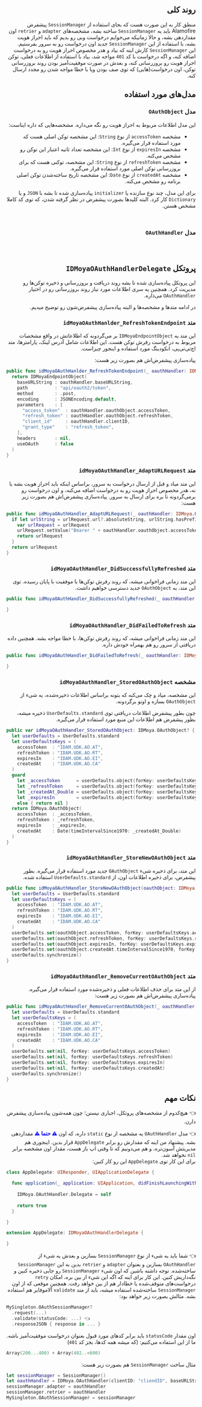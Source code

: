 <h2 dir='rtl'>روند کلی</h2>
<p dir='rtl'>
منطق کار به این صورت هست که بجای استفاده از <code>SessionManager</code> پیشفرض Alamofire باید یه <code>SessionManager</code> ساخته بشه، مشخصه‌های <code>adapter</code> و <code>retrier</code> اون مقداردهی بشه، و حالا زمانیکه می‌خوایم درخواست وبی رو بدیم که باید احراز هویت بشه، با استفاده از این <code>SessionManager</code> جدید اون درخواست رو به سرور بفرستیم. 
<br>
این <code>SessionManager</code> کارش اینه که بیاد و هدر مخصوص احراز هویت رو به درخواست اضافه کنه، و اگه درخواست با کد <code>401</code> مواجه شد، بیاد با استفاده از اطلاعات فعلی، توکن احراز هویت رو بروزرسانی کنه، و بعدش در صورت موفقیت‌آمیز بودن روند بروزرسانی توکن، اون درخواست(هایی) که توی صف بودن ویا با خطا مواجه شدن رو مجدد ارسال کنه.
</p>

<h2 dir='rtl'>مدل‌های مورد استفاده</h2>

<h3 dir='rtl'>مدل <code>OAuthObject</code></h3>
<p dir='rtl'>
این مدل اطلاعات مربوط به احراز هویت رو نگه می‌داره. مشخصه‌هایی که داره ایناست:

<ul dir='rtl'>
  <li>مشخصه <code>accessToken</code> از نوع <code>String</code>:
  این مشخصه توکن اصلی هست که مورد استفاده قرار می‌گیره.
  </li> 
  <li>مشخصه <code>expiresIn</code> از نوع <code>Int</code>: این مشخصه تعداد ثانیه اعتبار این توکن رو مشخص می‌کنه.</li>
  <li>مشخصه <code>refreshToken</code> از نوع <code>String</code>:
  این مشخصه، توکنی هست که برای بروزرسانی توکن اصلی مورد استفاده قرار می‌گیره.
  </li>
  <li>مشخصه <code>createdAt</code> از نوع <code>Date</code>:
  این مشخصه تاریخ ساخته‌شدن توکن اصلی برنامه رو مشخص می‌کنه.
  </li>
</ul>
</p>
<p dir='rtl'>
برای این مدل، چند نوع سازنده یا <code>initializer</code> پیاده‌سازی شده تا بشه با <code>JSON</code> و یا <code>Dictionary</code> کار کرد. البته کلیدها بصورت پیشفرض در نظر گرفته شدن، که توی کد کاملا مشخص هستن.
</p>






<br>
<h3 dir='rtl'>مدل <code>OAuthHandler</code><h3>







<br>
<h2 dir='rtl'>پروتکل <code>IDMoyaOAuthHandlerDelegate</code></h2>
<p dir='rtl'>
این پروتکل پیاده‌سازی شده تا بشه روند دریافت و بروزرسانی و ذخیره توکن‌ها رو مدیریت کرد. همچنین یه سری اطلاعات مورد نیاز روند بروزرسانی رو در اختیار <code>OAuthHandler</code> می‌ذاره.
</p>
<p dir='rtl'>
در ادامه متدها و مشخصه‌ها و البته پیاده‌سازی پیشفرض‌شون رو توضیح میدیم.
</p>

<h3 dir='rtl'>متد <code>idMoyaOAuthHanlder_RefreshTokenEndpoint</code></h3>
<p dir='rtl'>
این متد یه <code>IDMoyaEndpointObject</code> بر می‌گردونه که اطلاعاتش در واقع مشخصات مربوط به درخواست رفرش توکن هست. این اطلاعات شامل آدرس لینک، پارامترها، متد اچ‌تی‌تی‌پی، انکودینگ مورد استفاده و اینجور چیزاست.
</p>
<p dir='rtl'>
پیاده‌سازی پیشفرض‌اش هم بصورت زیر هست:
</p>

```swift
public func idMoyaOAuthHanlder_RefreshTokenEndpoint(_ oauthHandler: IDMoya.OAuthHandler) -> IDMoyaEndpointObject {
  return IDMoyaEndpointObject(
    baseURLString : oauthHandler.baseURLString,
    path          : "api/oauth2/token",
    method        : .post,
    encoding      : JSONEncoding.default,
    parameters    : [
      "access_token"  : oauthHandler.oauthObject.accessToken,
      "refresh_token" : oauthHandler.oauthObject.refreshToken,
      "client_id"     : oauthHandler.clientID,
      "grant_type"    : "refresh_token",
    ],
    headers       : nil,
    useOAuth      : false
  )
}
```

<h3 dir='rtl'>متد <code>idMoyaOAuthHandler_AdaptURLRequest</code></h3>
<p dir='rtl'>
این متد میاد و قبل از ارسال درخواست به سرور، براساس اینکه باید احراز هویت بشه یا نه، هدر مخصوص احراز هویت رو به درخواست اضافه می‌کنه، و اون درخواست رو برمی‌گردونه تا بره برای ارسال به سرور. پیاده‌سازی پیشفرض‌اش هم بصورت زیر هست:
</p>

```swift
public func idMoyaOAuthHandler_AdaptURLRequest(_ oauthHandler: IDMoya.OAuthHandler, urlRequest: URLRequest) -> URLRequest {
  if let urlString = urlRequest.url?.absoluteString, urlString.hasPrefix(oauthHandler.baseURLString) {
    var urlRequest = urlRequest
    urlRequest.setValue("Bearer " + oauthHandler.oauthObject.accessToken, forHTTPHeaderField: "Authorization")
    return urlRequest
  }
  return urlRequest
}
```

<h3 dir='rtl'>متد <code>idMoyaOAuthHandler_DidSuccessfullyRefreshed</code></h3>
<p dir='rtl'>
این متد زمانی فراخوانی میشه، که روند رفرش توکن‌ها با موفقیت با پایان رسیده. توی این متد، به <code>OAuthObject</code> جدید دسترسی خواهیم داشت.
</p>

```swift
public func idMoyaOAuthHandler_DidSuccessfullyRefreshed(_ oauthHandler: IDMoya.OAuthHandler, withNewOAuthObject oauthObject: IDMoya.OAuthObject) {

}
```

<h3 dir='rtl'>متد <code>idMoyaOAuthHandler_DidFailedToRefresh</code></h3>
<p dir='rtl'>
این متد زمانی فراخوانی میشه، که روند رفرش توکن‌ها، با خطا مواجه بشه. همچنین داده دریافتی از سرور رو هم بهمراه خودش داره.
</p>

```swift
public func idMoyaOAuthHandler_DidFailedToRefresh(_ oauthHandler: IDMoya.OAuthHandler, response: DataResponse<Any>?) {

}
```

<h3 dir='rtl'>مشخصه <code>idMoyaOAuthHandler_StoredOAuthObject</code></h3>
<p dir='rtl'>
این مشخصه، میاد و چک می‌کنه که بتونه براساس اطلاعات ذخیره‌شده، یه شیء از <code>OAuthObject</code> بسازه و اونو برگردونه. 
</p>
<p dir='rtl'>چون بطور پیشفرض اطلاعات دریافتی توی <code>UserDefaults.standard</code> ذخیره میشه، بطور پیشفرض هم اطلاعات این منبع مورد استفاده قرار می‌گیره.</p>

```swift
public var idMoyaOAuthHandler_StoredOAuthObject: IDMoya.OAuthObject? {
  let userDefaults = UserDefaults.standard
  let userDefaultsKeys = (
    accessToken  : "IDAM.UDK.AO.AT",
    refreshToken : "IDAM.UDK.AO.RT",
    expiresIn    : "IDAM.UDK.AO.EI",
    createdAt    : "IDAM.UDK.AO.CA"
  )
  guard
    let _accessToken      = userDefaults.object(forKey: userDefaultsKeys.accessToken) as? String,
    let _refreshToken     = userDefaults.object(forKey: userDefaultsKeys.refreshToken) as? String,
    let _createdAt_Double = userDefaults.object(forKey: userDefaultsKeys.createdAt) as? Double,
    let _expiresIn        = userDefaults.object(forKey: userDefaultsKeys.expiresIn) as? Int
    else { return nil }
  return IDMoya.OAuthObject(
    accessToken  : _accessToken,
    refreshToken : _refreshToken,
    expiresIn    : _expiresIn,
    createdAt    : Date(timeIntervalSince1970: _createdAt_Double)
  )
}
```


<h3 dir='rtl'>متد <code>idMoyaOAuthHandler_StoreNewOAuthObject</code></h3>
<p dir='rtl'>این متد، برای ذخیره شیء <code>OAuthObject</code> جدید مورد استفاده قرار می‌گیره. بطور پیشفرض، برای ذخیره اطلاعات اون، از <code>UserDefaults.standard</code> استفاده شده.</p>

```swift
public func idMoyaOAuthHandler_StoreNewOAuthObject(oauthObject: IDMoya.OAuthObject) {
  let userDefaults = UserDefaults.standard
  let userDefaultsKeys = (
    accessToken  : "IDAM.UDK.AO.AT",
    refreshToken : "IDAM.UDK.AO.RT",
    expiresIn    : "IDAM.UDK.AO.EI",
    createdAt    : "IDAM.UDK.AO.CA"
  )
  userDefaults.set(oauthObject.accessToken, forKey: userDefaultsKeys.accessToken)
  userDefaults.set(oauthObject.refreshToken, forKey: userDefaultsKeys.refreshToken)
  userDefaults.set(oauthObject.expiresIn, forKey: userDefaultsKeys.expiresIn)
  userDefaults.set(oauthObject.createdAt.timeIntervalSince1970, forKey: userDefaultsKeys.createdAt)
  userDefaults.synchronize()
}
```

<h3 dir='rtl'>متد <code>idMoyaOAuthHandler_RemoveCurrentOAuthObject</code></h3>
<p dir='rtl'>از این متد برای حذف اطلاعات فعلی و ذخیره‌شده مورد استفاده قرار می‌گیره. پیاده‌سازی پیشفرض‌اش هم بصورت زیر هست:</p>

```swift
public func idMoyaOAuthHandler_RemoveCurrentOAuthObject(_ oauthHandler: IDMoya.OAuthHandler) {
  let userDefaults = UserDefaults.standard
  let userDefaultsKeys = (
    accessToken  : "IDAM.UDK.AO.AT",
    refreshToken : "IDAM.UDK.AO.RT",
    expiresIn    : "IDAM.UDK.AO.EI",
    createdAt    : "IDAM.UDK.AO.CA"
  )
  userDefaults.set(nil, forKey: userDefaultsKeys.accessToken)
  userDefaults.set(nil, forKey: userDefaultsKeys.refreshToken)
  userDefaults.set(nil, forKey: userDefaultsKeys.expiresIn)
  userDefaults.set(nil, forKey: userDefaultsKeys.createdAt)
  userDefaults.synchronize()
}
```

<h2 dir='rtl'><b>نکات مهم</b></h2>

<p dir='rtl'> 👈
هیچ‌کدوم از مشخصه‌های پروتکل، اجباری نیستن؛ چون همه‌شون پیاده‌سازی پیشفرض دارن.
</p>
<p dir='rtl'>👈
مدل <code>OAuthHandler</code> یه مشخصه از نوع <code>static</code> داره، که اون <span style='color:blue;'><b>⚠️ حتما ⚠️</b></span> مقداردهی بشه. پیشنهاد من اینه که مقدارش رو برابر <code>AppDelegate</code> قرار بدین. اینجوری هم مدیریتش آسون‌تره، و هم می‌دونیم که تا وقتی اپ باز هست، مقدار اون مشخصه برابر <code>nil</code> نخواهد شد.<br>
برای این کار توی <code>AppDelegate</code> این رو کار کنین:
</p>

```swift
class AppDelegate: UIResponder, UIApplicationDelegate {

  func application(_ application: UIApplication, didFinishLaunchingWithOptions launchOptions: [UIApplicationLaunchOptionsKey: Any]?) -> Bool {
    
    IDMoya.OAuthHandler.Delegate = self
    
    return true
  }

}

extension AppDelegate: IDMoyaOAuthHandlerDelegate {

}
```

<p dir='rtl'>👈
شما باید یه شیء از نوع <code>SessionManager</code> بسازین و بعدش یه شیء از <code>OAuthHandler</code> بسازین و بعنوان <code>adapter</code> و <code>retrier</code> بدین به این <code>SessionManager</code> ساخته‌شده. توجه داشته باشین که اون شیء <code>SessionManager</code> رو جایی ذخیره کنین و نگه‌داریش کنین. این کار برای اینه که اگه این شیء از بین بره، امکان <code>retry</code> درخواست‌های متوقف‌شده یا خطادار هم از بین خواهد رفت. همچنین موقعی که از اون <code>SessionManager</code> ساخته‌شده استفاده میشه، باید از متد <code>validate</code> آلاموفایر هم استفاده بشه. مثالش بصورت زیر خواهد بود:
</p>

```swift
MySingleton.OAuthSessionManager?
  .request(...)
  .validate(statusCode: ...) 👈
  .responseJSON { response in ... }
```

<p dir='rtl'>
اون مقدار <code>statusCode</code> باید برابر کدهای مورد قبول بعنوان درخواست موفقیت‌آمیز باشه. ما از این استفاده می‌کنیم: (که میشه همه کدها، بجز کد <code>401</code>)
</p>

```swift
Array(200...400) + Array(402..<600)
```

<p dir='rtl'>
مثال ساخت <code>SessionManager</code> هم بصورت زیر هست:
</p>

```swift
let sessionManager = SessionManager()
let oauthHandler = IDMoya.OAuthHandler(clientID: "cliendID", baseURLString: "baseURLString", oauthObject: oauthObject)
sessionManager.adapter = oauthHandler
sessionManager.retrier = oauthHandler
MySingleton.OAuthSessionManager = sessionManager
```










